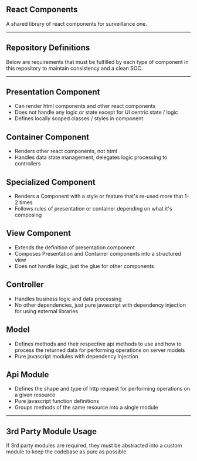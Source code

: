 ## React Components

A shared library of react components for surveillance one.

---

## Repository Definitions

Below are requirements that must be fulfilled by each type of component in this repository to maintain consistency and a clean SOC.

---

Presentation Component
---
- Can render html components and other react components
- Does not handle any logic or state except for UI centric state / logic
- Defines locally scoped classes / styles in component

Container Component
---
- Renders other react components, not html
- Handles data state management, delegates logic processing to controllers

Specialized Component
---
- Renders a Component with a style or feature that's re-used more that 1-2 times
- Follows rules of presentation or container depending on what it's composing

View Component
---
- Extends the definition of presentation component
- Composes Presentation and Container components into a structured view
- Does not handle logic, just the glue for other components

Controller
---
- Handles business logic and data processing
- No other dependencies, just pure javascript with dependency injection for using external libraries

Model
---
- Defines methods and their respective api methods to use and how to process the returned data for performing operations on server models
- Pure javascript modules with dependency injection

Api Module
---
- Defines the shape and type of http request for performing operations on a given resource
- Pure javascript function definitions
- Groups methods of the same resource into a single module
---

## 3rd Party Module Usage

If 3rd party modules are required, they must be abstracted into a custom module to keep the codebase as pure as possible.
